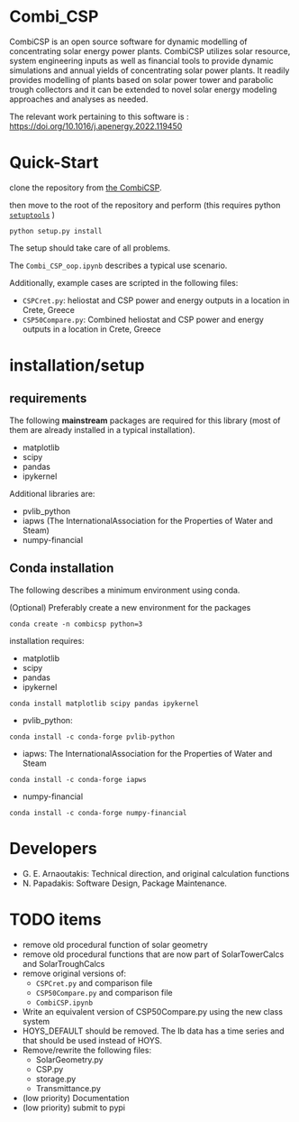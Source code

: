 # Combi_CSP
CombiCSP is an open source software for dynamic modelling of concentrating solar energy power plants. CombiCSP utilizes solar resource, system engineering inputs as well as financial tools to provide dynamic simulations and annual yields of concentrating solar power plants. It readily provides modelling of plants based on solar power tower and parabolic trough collectors and it can be extended to novel solar energy modeling approaches and analyses as needed.

The relevant work pertaining to this software is : https://doi.org/10.1016/j.apenergy.2022.119450


# Quick-Start

clone the repository from [the CombiCSP][1].

then move to the root of the repository and perform (this requires python [`setuptools`][1] )

`python setup.py install`

The setup should take care of all problems.

The `Combi_CSP_oop.ipynb` describes a typical use scenario.

Additionally, example cases are scripted in the following files:

- `CSPCret.py`: heliostat and CSP power and energy outputs in a location in Crete, Greece
- `CSP50Compare.py`: Combined heliostat and CSP power and energy outputs in a location in Crete, Greece

# installation/setup

## requirements

The following **mainstream** packages are required for this library (most of them are already installed in a typical installation).

- matplotlib
- scipy
- pandas
- ipykernel

Additional libraries are:

- pvlib_python
- iapws (The InternationalAssociation for the Properties of Water and Steam)
- numpy-financial

## Conda installation

The following describes a minimum environment using conda. 

(Optional) Preferably create a new environment for the packages

`conda create -n combicsp python=3`

installation requires:

- matplotlib
- scipy
- pandas
- ipykernel

`conda install matplotlib scipy pandas ipykernel`

- pvlib_python:

`conda install -c conda-forge pvlib-python`

- iapws: The InternationalAssociation for the Properties of Water and Steam

`conda install -c conda-forge iapws`

- numpy-financial

`conda install -c conda-forge numpy-financial`

# Developers

- G. E. Arnaoutakis: Technical direction, and original calculation functions
- N. Papadakis: Software Design, Package Maintenance.


# TODO items

- remove old procedural function of solar geometry
- remove old procedural functions that are now part of SolarTowerCalcs and SolarTroughCalcs
- remove original versions of:
  - `CSPCret.py` and comparison file
  - `CSP50Compare.py` and comparison file
  - `CombiCSP.ipynb`
- Write an equivalent version of CSP50Compare.py using the new class system
- HOYS_DEFAULT should be removed. The Ib data has a time series and that should be used instead of HOYS.
- Remove/rewrite the following files:
  - SolarGeometry.py
  - CSP.py
  - storage.py
  - Transmittance.py
- (low priority) Documentation
- (low priority) submit to pypi

[1]: https://pypi.org/project/setuptools/
[2]: https://github.com/npapnet/Combi_CSP.git